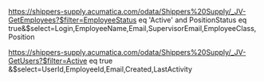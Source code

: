 https://shippers-supply.acumatica.com/odata/Shippers%20Supply/_JV-GetEmployees?$filter=EmployeeStatus eq 'Active' and PositionStatus eq true&$select=Login,EmployeeName,Email,SupervisorEmail,EmployeeClass,Position

https://shippers-supply.acumatica.com/odata/Shippers%20Supply/_JV-GetUsers?$filter=Active eq true &$select=UserId,EmployeeId,Email,Created,LastActivity